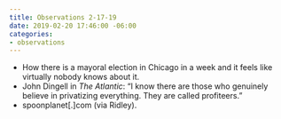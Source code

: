 ```yaml
---
title: Observations 2-17-19
date: 2019-02-20 17:46:00 -06:00
categories:
- observations
---
```


- How there is a mayoral election in Chicago in a week and it feels like virtually nobody knows about it.
- John Dingell in *The Atlantic*: “I know there are those who genuinely believe in privatizing everything. They are called profiteers.”
- spoonplanet[.]com (via Ridley).